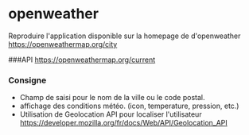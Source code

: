 # openweather
Reproduire l'application disponible sur la homepage de d'openweather
https://openweathermap.org/city

###API
https://openweathermap.org/current

### Consigne
- Champ de saisi pour le nom de la ville ou le code postal.
- affichage des conditions météo. (icon, temperature, pression, etc.)
- Utilisation de Geolocation API pour localiser l'utilisateur 
https://developer.mozilla.org/fr/docs/Web/API/Geolocation_API

